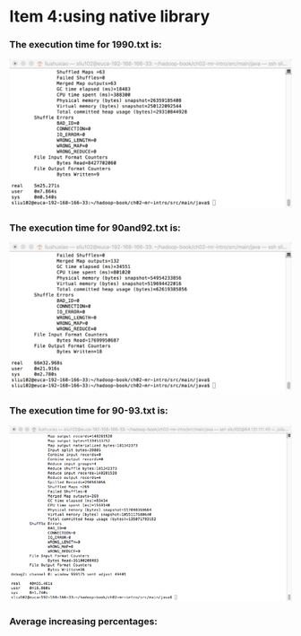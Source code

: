 Item 4:using native library
====================
### The execution time for 1990.txt is:
 ![image](https://github.com/sliu102/ITMD521/blob/master/week07/item5/1990.jpeg)
### The execution time for 90and92.txt is:
![image](https://github.com/sliu102/ITMD521/blob/master/week07/item5/90and92.jpeg)
### The execution time for 90-93.txt is:
![image](https://github.com/sliu102/ITMD521/blob/master/week07/item5/90-93.jpeg)

### Average increasing percentages:
 

